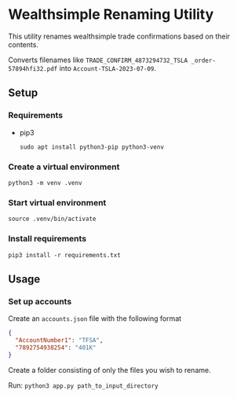 # Wealthsimple Renaming Utility

This utility renames wealthsimple trade confirmations based on their contents.

Converts filenames like `TRADE_CONFIRM_4873294732_TSLA _order-57894hfi32.pdf` into `Account-TSLA-2023-07-09`.

## Setup

### Requirements
- pip3
  ```
  sudo apt install python3-pip python3-venv
  ```

### Create a virtual environment

```
python3 -m venv .venv
```

### Start virtual environment

```
source .venv/bin/activate
```

### Install requirements

```
pip3 install -r requirements.txt
```

## Usage

### Set up accounts
Create an `accounts.json` file with the following format

```json
{
  "AccountNumber1": "TFSA",
  "7892754938254": "401K"
}
```

Create a folder consisting of only the files you wish to rename.

Run: `python3 app.py path_to_input_directory`
